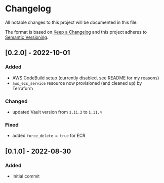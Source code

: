# Changelog
All notable changes to this project will be documented in this file.

The format is based on [Keep a Changelog](http://keepachangelog.com/en/1.0.0/)
and this project adheres to [Semantic Versioning](http://semver.org/spec/v2.0.0.html).

## [0.2.0] - 2022-10-01
### Added
- AWS CodeBuild setup (currently disabled, see README for my reasons)
- `aws_ecs_service` resource now provisioned (and cleaned up) by Terraform
### Changed
- updated Vault version from `1.11.2` to `1.11.4`
### Fixed
- added `force_delete = true` for ECR

## [0.1.0] - 2022-08-30
### Added
- Initial commit
